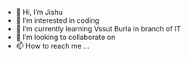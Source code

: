 - 👋 Hi, I’m Jishu
- 👀 I’m interested in coding
- 🌱 I’m currently learning Vssut Burla in branch of IT
- 💞️ I’m looking to collaborate on 
- 📫 How to reach me ...

<!---
Jishu096/Jishu096 is a ✨ special ✨ repository because its `README.md` (this file) appears on your GitHub profile.
You can click the Preview link to take a look at your changes.
--->
